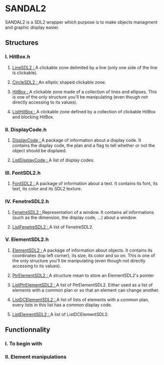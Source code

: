 # SANDAL2

SANDAL2 is a SDL2 wrapper which purpose is to make objects managment and
graphic display easier.

## Structures

### I. HitBox.h

  1. <u>LineSDL2 : </u>
    A clickable zone delimited by a line (only one side of the line is clickable).

  2. <u>CircleSDL2 : </u>
    An elliptic shaped clickable zone.

  3. <u>HitBox : </u>
    A clickable zone made of a collection of lines and ellipses.
    This is one of the only structure you'll be manipulating (even though not directly accessing to its values).

  4. <u>ListHitBox : </u>
    A clickable zone defined by a collection of clickable HitBox and blocking HitBox.
    
### II. DisplayCode.h

  1. <u>DisplayCode : </u>
    A package of information about a display code. It contains the display code, the plan and a flag to tell whether or not
    the object should be displaied.

  2. <u>ListDisplayCode : </u>
    A list of display codes.

### III. FontSDL2.h

  1. <u>FontSDL2 : </u>
    A package of information about a text. It contains its font, its text, its color and its SDL2 texture.

### IV. FenetreSDL2.h

  1. <u>FenetreSDL2 : </u>
    Representation of a window. It contains all informations (such as the dimension, the display code, ...) about a window.

  2. <u>ListFenetreSDL2 : </u>
    A list of FenetreSDL2.

### V. ElementSDL2.h

  1. <u>ElementSDL2 : </u>
    A package of information about objects. It contains its coordinates (top left corner), its size, its color and so on.
    This is one of the only structure you'll be manipulating (even though not directly accessing to its values).

  2. <u>PtrElementSDL2 : </u>
    A structure mean to store an ElementSDL2's pointer

  3. <u>ListPtrElementSDL2 : </u>
    A list of PtrElementSDL2. Either used as a list of elements with a common plan or so that an element can change another.

  4. <u>ListDCElementSDL2 : </u>
    A list of lists of elements with a common plan, every lists in this list has a common display code.

  5. <u>ListElementSDL2 : </u>
    A list of ListDCElementSDL2.

## Functionnality

### I. To begin with

### II. Element manipulations